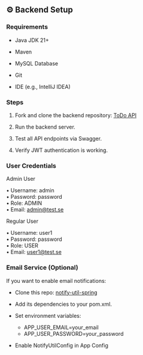 ## ⚙️ Backend Setup

### Requirements

- Java JDK 21+

- Maven

- MySQL Database

- Git

- IDE (e.g., IntelliJ IDEA)

### Steps

1. Fork and clone the backend repository: [ToDo API](https://github.com/mehrdad-javan/ToDo_API_Solution)

2. Run the backend server.

3. Test all API endpoints via Swagger.

4. Verify JWT authentication is working.

### User Credentials

Admin User

• Username: admin  
• Password: password  
• Role: ADMIN  
• Email: admin@test.se

Regular User

• Username: user1  
• Password: password  
• Role: USER  
• Email: user1@test.se  

### Email Service (Optional)

If you want to enable email notifications:

- Clone this repo: [notify-util-spring](https://github.com/mehrdad-javan/notify-util-spring)

- Add its dependencies to your pom.xml.
- Set environment variables:  
  - APP_USER_EMAIL=your_email  
  - APP_USER_PASSWORD=your_password 
- Enable NotifyUtilConfig in App Config